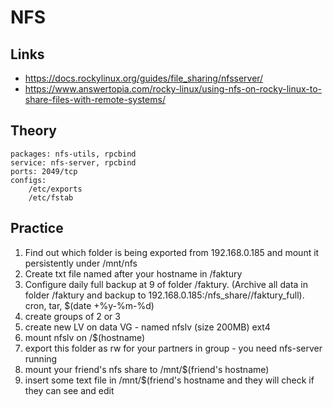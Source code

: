 # NFS

## Links
- https://docs.rockylinux.org/guides/file_sharing/nfsserver/
- https://www.answertopia.com/rocky-linux/using-nfs-on-rocky-linux-to-share-files-with-remote-systems/

## Theory
```
packages: nfs-utils, rpcbind
service: nfs-server, rpcbind
ports: 2049/tcp
configs:
    /etc/exports
    /etc/fstab
```

## Practice
1. Find out which folder is being exported from 192.168.0.185 and mount it persistently under /mnt/nfs
2. Create txt file named after your hostname in /faktury
3. Configure daily full backup at 9 of folder /faktury. (Archive all data in folder /faktury and backup to 192.168.0.185:/nfs_share/<yourname>/faktury_full).
cron, tar, $(date +%y-%m-%d)
4. create groups of 2 or 3
5. create new LV on data VG - named nfslv (size 200MB) ext4
6. mount nfslv on /$(hostname)
7. export this folder as rw for your partners in group - you need nfs-server running
8. mount your friend's nfs share to /mnt/$(friend's hostname)
9. insert some text file in /mnt/$(friend's hostname and they will check if they can see and edit